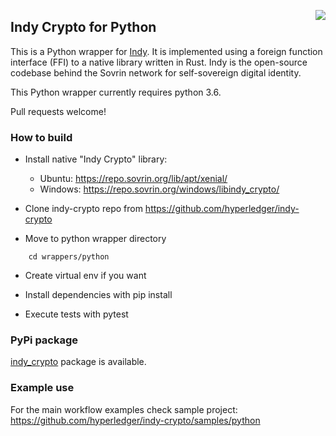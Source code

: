 <a href="https://sovrin.org/" target="_blank"><img src="https://avatars2.githubusercontent.com/u/22057628?v=3&s=50" align="right"></a>

## Indy Crypto for Python

This is a Python wrapper for [Indy](https://www.hyperledger.org/projects/indy). It is implemented using a foreign function interface (FFI) to a native library written in Rust. Indy is the
open-source codebase behind the Sovrin network for self-sovereign digital identity.

This Python wrapper currently requires python 3.6.

Pull requests welcome!

### How to build

- Install native "Indy Crypto" library:
	* Ubuntu:  https://repo.sovrin.org/lib/apt/xenial/
	* Windows: https://repo.sovrin.org/windows/libindy_crypto/

- Clone indy-crypto repo from https://github.com/hyperledger/indy-crypto

- Move to python wrapper directory 
```
	cd wrappers/python
```
- Create virtual env if you want

- Install dependencies with pip install

- Execute tests with pytest


### PyPi package
[indy_crypto](https://pypi.python.org/pypi/indy-crypto) package is available.

### Example use
For the main workflow examples check sample project: https://github.com/hyperledger/indy-crypto/samples/python
